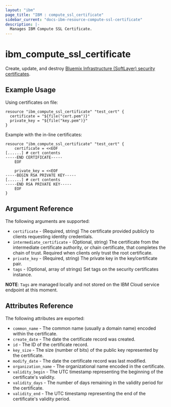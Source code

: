 ```yaml
---
layout: "ibm"
page_title: "IBM : compute_ssl_certificate"
sidebar_current: "docs-ibm-resource-compute-ssl-certificate"
description: |-
  Manages IBM Compute SSL Certificate.
---
```


# ibm\_compute_ssl_certificate

Create, update, and destroy [Bluemix Infrastructure (SoftLayer) security certificates](http://sldn.softlayer.com/reference/datatypes/SoftLayer_Security_Certificate).

## Example Usage

Using certificates on file:

```hcl
resource "ibm_compute_ssl_certificate" "test_cert" {
  certificate = "${file("cert.pem")}"
  private_key = "${file("key.pem")}"
}
```

Example with the in-line certificates:

```hcl
resource "ibm_compute_ssl_certificate" "test_cert" {
    certificate = <<EOF
[......] # cert contents
-----END CERTIFICATE-----
    EOF

    private_key = <<EOF
-----BEGIN RSA PRIVATE KEY-----
[......] # cert contents
-----END RSA PRIVATE KEY-----
    EOF
}
```

## Argument Reference

The following arguments are supported:

* `certificate` - (Required, string) The certificate provided publicly to clients requesting identity credentials.
* `intermediate_certificate` - (Optional, string) The certificate from the intermediate certificate authority, or chain certificate, that completes the chain of trust. Required when clients only trust the root certificate.
* `private_key` - (Required, string) The private key in the key/certificate pair.
* `tags` - (Optional, array of strings) Set tags on the security certificates instance.

**NOTE**: `Tags` are managed locally and not stored on the IBM Cloud service endpoint at this moment.

## Attributes Reference

The following attributes are exported:

* `common_name` - The common name (usually a domain name) encoded within the certificate.
* `create_date` - The date the certificate record was created.
* `id` - The ID of the certificate record.
* `key_size` - The size (number of bits) of the public key represented by the certificate.
* `modify_date` - The date the certificate record was last modified.
* `organization_name` - The organizational name encoded in the certificate.
* `validity_begin` - The UTC timestamp representing the beginning of the certificate's validity.
* `validity_days` - The number of days remaining in the validity period for the certificate.
* `validity_end` - The UTC timestamp representing the end of the certificate's validity period.
